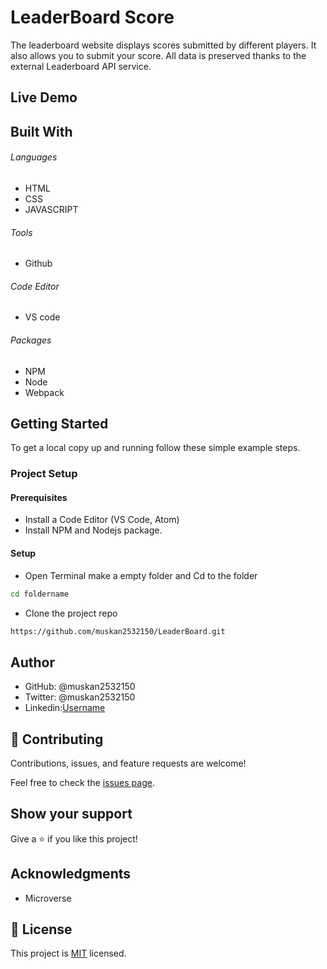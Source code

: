# LeaderBoard Score
The leaderboard website displays scores submitted by different players. It also allows you to submit your score. All data is preserved thanks to the external Leaderboard API service.

## Live Demo

## Built With

###### Languages 
- HTML
- CSS
- JAVASCRIPT
###### Tools  
- Github
###### Code Editor
- VS code
###### Packages 
- NPM
- Node
- Webpack

## Getting Started

To get a local copy up and running follow these simple example steps.

### Project Setup

#### Prerequisites
- Install a Code Editor (VS Code, Atom)
- Install NPM and Nodejs package.

#### Setup
- Open Terminal make a empty folder and Cd to the folder
 ```bash  
 cd foldername
 ```
- Clone the project repo
```bash 
https://github.com/muskan2532150/LeaderBoard.git
```

## Author

- GitHub: @muskan2532150
- Twitter: @muskan2532150
- Linkedin:[Username](https://www.linkedin.com/in/muskan-gupta-869165225/)

## 🤝 Contributing

Contributions, issues, and feature requests are welcome!

Feel free to check the [issues page](../../issues/).

## Show your support

Give a ⭐️ if you like this project!

## Acknowledgments

- Microverse

## 📝 License

This project is [MIT](./MIT.md) licensed.
